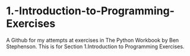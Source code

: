 # 1.-Introduction-to-Programming-Exercises

A Github for my attempts at exercises in The Python Workbook by Ben Stephenson.
This is for Section 1.Introduction to Programming Exercises.
